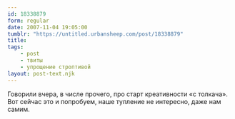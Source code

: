 ```yaml
---
id: 18338879
form: regular
date: 2007-11-04 19:05:00
tumblr: "https://untitled.urbansheep.com/post/18338879"
title:
tags:
    - post
    - твиты
    - упрощение строптивой
layout: post-text.njk
---
```


<p>Говорили вчера, в числе прочего, про старт креативности «с толкача». Вот сейчас это и попробуем, наше тупление не интересно, даже нам самим.</p>

